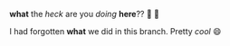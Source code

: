 **what** the _heck_ are you *doing* __here__?? :christmas_tree: :tada: 

I had forgotten **what** we did in this branch. Pretty _cool_ :smile:
